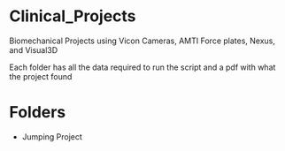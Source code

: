 # Clinical_Projects
Biomechanical Projects using Vicon Cameras, AMTI Force plates, Nexus, and Visual3D

Each folder has all the data required to run the script and a pdf with what the project found 

# Folders 
- Jumping Project
